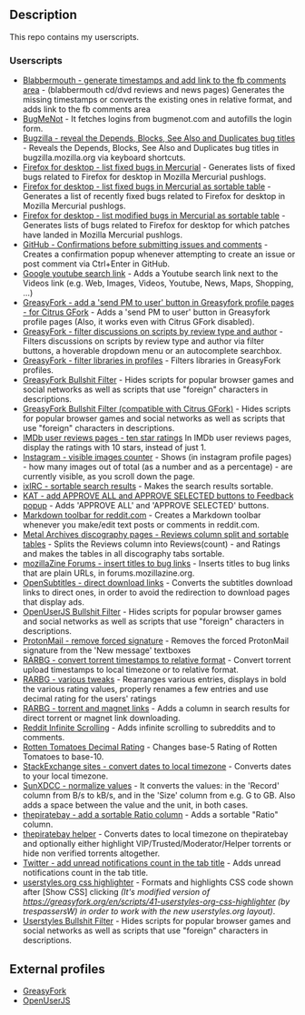 ## Description

This repo contains my userscripts.

### Userscripts

- [Blabbermouth - generate timestamps and add link to the fb comments area](https://github.com/darkred/Userscripts/tree/master/Blabbermouth_-_generate_timestamps_and_add_link_to_the_FB_comments_area#readme) - (blabbermouth cd/dvd reviews and news pages) Generates the missing timestamps or converts the existing ones in relative format, and adds link to the fb comments area
- [BugMeNot](https://github.com/darkred/Userscripts/tree/master/BugMeNot/README.md) - It fetches logins from bugmenot.com and autofills the login form.
- [Bugzilla - reveal the Depends, Blocks, See Also and Duplicates bug titles](https://github.com/darkred/Userscripts/tree/master/Bugzilla_-_reveal_the_Depends%2C_Blocks%2C_See_Also_and_Duplicates_bug_titles#readme) - Reveals the Depends, Blocks, See Also and Duplicates bug titles in bugzilla.mozilla.org via keyboard shortcuts.
- [Firefox for desktop - list fixed bugs in Mercurial](https://github.com/darkred/Userscripts/tree/master/Firefox_for_desktop_-_list_fixed_bugs_in_Mercurial#readme) - Generates lists of fixed bugs related to Firefox for desktop in Mozilla Mercurial pushlogs.
- [Firefox for desktop - list fixed bugs in Mercurial as sortable table](https://github.com/darkred/Userscripts/tree/master/Firefox_for_desktop_-_list_fixed_bugs_in_Mercurial_as_sortable_table#readme) - Generates a list of recently fixed bugs related to Firefox for desktop in Mozilla Mercurial pushlogs.
- [Firefox for desktop - list modified bugs in Mercurial as sortable table](https://github.com/darkred/Userscripts/tree/master/Firefox_for_desktop_-_list_modified_bugs_in_Mercurial_as_sortable_table#readme) - Generates lists of bugs related to Firefox for desktop for which patches have landed in Mozilla Mercurial pushlogs.
- [GitHub - Confirmations before submitting issues and comments](https://github.com/darkred/Userscripts/tree/master/GitHub_Confirmations_before_submitting_issues_and_comments#readme) - Creates a confirmation popup whenever attempting to create an issue or post comment via Ctrl+Enter in GitHub.
- [Google youtube search link](https://github.com/darkred/Userscripts/tree/master/Google_youtube_search_link) - Adds a Youtube search link next to the Videos link (e.g. Web, Images, Videos, Youtube, News, Maps, Shopping, ...)
- [GreasyFork - add a 'send PM to user' button in Greasyfork profile pages - for Citrus GFork](https://github.com/darkred/Userscripts/blob/master/GreasyFork_-_add_a_send_PM_to_user_button_in_Greasyfork_profile_pages_-_for_Cik/README.md#readme) - Adds a 'send PM to user' button in Greasyfork profile pages (Also, it works even with Citrus GFork disabled).
- [GreasyFork - filter discussions on scripts by review type and author](https://github.com/darkred/Userscripts/tree/master/GreasyFork_-_filter_discussions_on_scripts_by_review_type_and_author#readme) - Filters discussions on scripts by review type and author via filter buttons, a hoverable dropdown menu or an autocomplete searchbox.
- [GreasyFork - filter libraries in profiles](https://github.com/darkred/Userscripts/tree/master/GreasyFork_-_filter_libraries_in_profiles#readme) - Filters libraries in GreasyFork profiles.
- [GreasyFork Bullshit Filter](https://github.com/darkred/Userscripts/tree/master/GreasyFork_Bullshit_Filter#readme) - Hides scripts for popular browser games and social networks as well as scripts that use "foreign" characters in descriptions.
- [GreasyFork Bullshit Filter (compatible with Citrus GFork)](https://github.com/darkred/Userscripts/tree/master/GreasyFork_Bullshit_Filter_(compatible_with_Citrus_GFork)#readme) - Hides scripts for popular browser games and social networks as well as scripts that use "foreign" characters in descriptions.
- [IMDb user reviews pages - ten star ratings](https://github.com/darkred/Userscripts/tree/master/IMDb_user_reviews_pages_-_ten_star_ratings#readme) In IMDb user reviews pages, display the ratings with 10 stars, instead of just 1.
- [Instagram - visible images counter](https://github.com/darkred/Userscripts/tree/master/Instagram_-_visible_images_counter#readme) - Shows (in instagram profile pages) - how many images out of total (as a number and as a percentage) - are currently visible, as you scroll down the page.
- [ixIRC - sortable search results](https://github.com/darkred/Userscripts/tree/master/ixIRC_-_sortable_search_results#readme) - Makes the search results sortable.
- [KAT - add APPROVE ALL and APPROVE SELECTED buttons to Feedback popup](https://github.com/darkred/Userscripts/tree/master/KAT_-_add_APPROVE_ALL_and_APPROVE_SELECTED_buttons_to_Feedback_popup#readme) - Adds 'APPROVE ALL' and 'APPROVE SELECTED' buttons.
- [Markdown toolbar for reddit.com](https://github.com/darkred/Userscripts/tree/master/Markdown_toolbar_for_reddit.com#readme) - Creates a Markdown toolbar whenever you make/edit text posts or comments in reddit.com.
- [Metal Archives discography pages - Reviews column split and sortable tables](https://github.com/darkred/Userscripts/tree/master/Metal_Archives_discography_pages_-_Reviews_column_split_and_sortable_tables#readme) - Splits the Reviews column into Reviews(count) - and Ratings and makes the tables in all discography tabs sortable.
- [mozillaZine Forums - insert titles to bug links](https://github.com/darkred/Userscripts/tree/master/mozillaZine_Forums_-_insert_titles_to_bug_links#readme) - Inserts titles to bug links that are plain URLs, in forums.mozillazine.org.
- [OpenSubtitles - direct download links](https://github.com/darkred/Userscripts/tree/master/OpenSubtitles_-_direct_download_links#readme) - Converts the subtitles download links to direct ones, in order to avoid the redirection to download pages that display ads.
- [OpenUserJS Bullshit Filter](https://github.com/darkred/Userscripts/tree/master/OpenUserJS_Bullshit_Filter#readme) - Hides scripts for popular browser games and social networks as well as scripts that use "foreign" characters in descriptions.
- [ProtonMail - remove forced signature](https://github.com/darkred/Userscripts/tree/master/ProtonMail_-_remove_forced_signature#readme) - Removes the forced ProtonMail signature from the 'New message' textboxes
- [RARBG - convert torrent timestamps to relative format](https://github.com/darkred/Userscripts/tree/master/RARBG_-_convert_torrent_timestamps_to_relative_format#readme) - Convert torrent upload timestamps to local timezone or to relative format.
- [RARBG - various tweaks](https://github.com/darkred/Userscripts/tree/master/RARBG_-_various_tweaks#readme) - Rearranges various entries, displays in bold the various rating values, properly renames a few entries and use decimal rating for the users' ratings
- [RARBG - torrent and magnet links](https://github.com/darkred/Userscripts/tree/master/RARBG_-_torrent_and_magnet_links#readme) - Adds a column in search results for direct torrent or magnet link downloading. 
- [Reddit Infinite Scrolling](https://github.com/darkred/Userscripts/tree/master/Reddit_Infinite_Scrolling#readme) - Adds infinite scrolling to subreddits and to comments.
- [Rotten Tomatoes Decimal Rating](https://github.com/darkred/Userscripts/tree/master/Rotten_Tomatoes_Decimal_Rating#readme) - Changes base-5 Rating of Rotten Tomatoes to base-10.
- [StackExchange sites - convert dates to local timezone](https://github.com/darkred/Userscripts/tree/master/StackExchange_sites_-_convert_dates_to_local_timezone#readme) - Converts dates to your local timezone.
- [SunXDCC - normalize values](https://github.com/darkred/Userscripts/tree/master/SunXDCC_-_normalize_values#readme) - It converts the values: in the 'Record' column from B/s to kB/s, and in the 'Size' column from e.g. G to GB. Also adds a space between the value and the unit, in both cases.
- [thepiratebay - add a sortable Ratio column](https://github.com/darkred/Userscripts/tree/master/thepiratebay_-_add_a_sortable_Ratio_column#readme) - Adds a sortable "Ratio" column.
- [thepiratebay helper](https://github.com/darkred/Userscripts/tree/master/thepiratebay_helper#readme) - Converts dates to local timezone on thepiratebay and optionally either highlight VIP/Trusted/Moderator/Helper torrents or hide non verified torrents altogether.
- [Twitter - add unread notifications count in the tab title](https://github.com/darkred/Userscripts/tree/master/Twitter_-_add_unread_notifications_count_in_the_tab_title#readme) - Adds unread notifications count in the tab title.
- [userstyles.org css highlighter](https://github.com/darkred/Userscripts/blob/master/userstyles.org_css_highlighter/README.md) - Formats and highlights CSS code shown after [Show CSS] clicking *(It's modified version of https://greasyfork.org/en/scripts/41-userstyles-org-css-highlighter (by trespassersW) in order to work with the new userstyles.org layout)*.
- [Userstyles Bullshit Filter](https://github.com/darkred/Userscripts/tree/master/Userstyles_Bullshit_Filter#readme) - Hides scripts for popular browser games and social networks as well as scripts that use "foreign" characters in descriptions.

## External profiles

- [GreasyFork](https://greasyfork.org/en/users/2160-darkred)
- [OpenUserJS](https://openuserjs.org/users/darkred)
